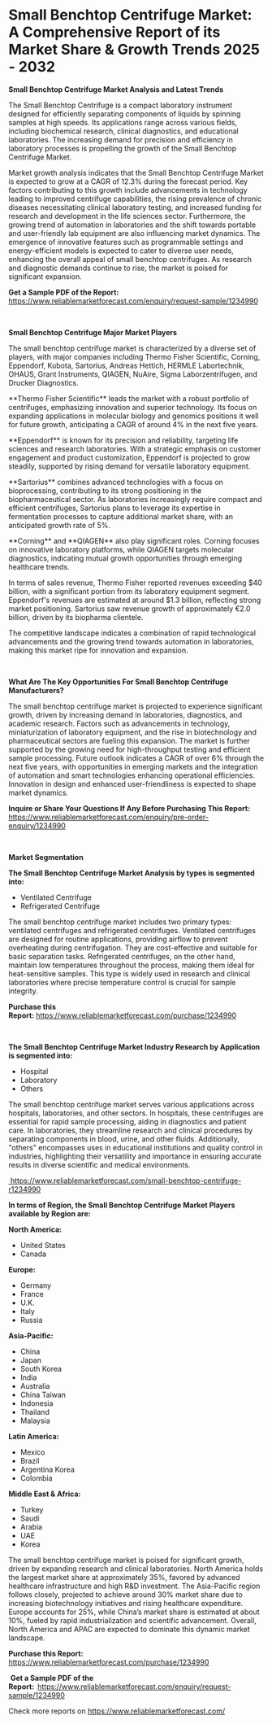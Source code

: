 <p><h1>Small Benchtop Centrifuge Market: A Comprehensive Report of its Market Share & Growth Trends 2025 - 2032</h1></p><p><strong>Small Benchtop Centrifuge Market Analysis and Latest Trends</strong></p>
<p><p>The Small Benchtop Centrifuge is a compact laboratory instrument designed for efficiently separating components of liquids by spinning samples at high speeds. Its applications range across various fields, including biochemical research, clinical diagnostics, and educational laboratories. The increasing demand for precision and efficiency in laboratory processes is propelling the growth of the Small Benchtop Centrifuge Market.</p><p>Market growth analysis indicates that the Small Benchtop Centrifuge Market is expected to grow at a CAGR of 12.3% during the forecast period. Key factors contributing to this growth include advancements in technology leading to improved centrifuge capabilities, the rising prevalence of chronic diseases necessitating clinical laboratory testing, and increased funding for research and development in the life sciences sector. Furthermore, the growing trend of automation in laboratories and the shift towards portable and user-friendly lab equipment are also influencing market dynamics. The emergence of innovative features such as programmable settings and energy-efficient models is expected to cater to diverse user needs, enhancing the overall appeal of small benchtop centrifuges. As research and diagnostic demands continue to rise, the market is poised for significant expansion.</p></p>
<p><strong>Get a Sample PDF of the Report:&nbsp;</strong> <a href="https://www.reliablemarketforecast.com/enquiry/request-sample/1234990?utm_campaign=2732&utm_medium=2&utm_source=Github&utm_content=ia&utm_term=08042025&utm_id=small-benchtop-centrifuge">https://www.reliablemarketforecast.com/enquiry/request-sample/1234990</a></p>
<p>&nbsp;</p>
<p><strong>Small Benchtop Centrifuge Major Market Players</strong></p>
<p><p>The small benchtop centrifuge market is characterized by a diverse set of players, with major companies including Thermo Fisher Scientific, Corning, Eppendorf, Kubota, Sartorius, Andreas Hettich, HERMLE Labortechnik, OHAUS, Grant Instruments, QIAGEN, NuAire, Sigma Laborzentrifugen, and Drucker Diagnostics. </p><p>**Thermo Fisher Scientific** leads the market with a robust portfolio of centrifuges, emphasizing innovation and superior technology. Its focus on expanding applications in molecular biology and genomics positions it well for future growth, anticipating a CAGR of around 4% in the next five years.</p><p>**Eppendorf** is known for its precision and reliability, targeting life sciences and research laboratories. With a strategic emphasis on customer engagement and product customization, Eppendorf is projected to grow steadily, supported by rising demand for versatile laboratory equipment.</p><p>**Sartorius** combines advanced technologies with a focus on bioprocessing, contributing to its strong positioning in the biopharmaceutical sector. As laboratories increasingly require compact and efficient centrifuges, Sartorius plans to leverage its expertise in fermentation processes to capture additional market share, with an anticipated growth rate of 5%.</p><p>**Corning** and **QIAGEN** also play significant roles. Corning focuses on innovative laboratory platforms, while QIAGEN targets molecular diagnostics, indicating mutual growth opportunities through emerging healthcare trends.</p><p>In terms of sales revenue, Thermo Fisher reported revenues exceeding $40 billion, with a significant portion from its laboratory equipment segment. Eppendorf's revenues are estimated at around $1.3 billion, reflecting strong market positioning. Sartorius saw revenue growth of approximately €2.0 billion, driven by its biopharma clientele. </p><p>The competitive landscape indicates a combination of rapid technological advancements and the growing trend towards automation in laboratories, making this market ripe for innovation and expansion.</p></p>
<p>&nbsp;</p>
<p><strong>What Are The Key Opportunities For Small Benchtop Centrifuge Manufacturers?</strong></p>
<p><p>The small benchtop centrifuge market is projected to experience significant growth, driven by increasing demand in laboratories, diagnostics, and academic research. Factors such as advancements in technology, miniaturization of laboratory equipment, and the rise in biotechnology and pharmaceutical sectors are fueling this expansion. The market is further supported by the growing need for high-throughput testing and efficient sample processing. Future outlook indicates a CAGR of over 6% through the next five years, with opportunities in emerging markets and the integration of automation and smart technologies enhancing operational efficiencies. Innovation in design and enhanced user-friendliness is expected to shape market dynamics.</p></p>
<p><strong>Inquire or Share Your Questions If Any Before Purchasing This Report:</strong> <a href="https://www.reliablemarketforecast.com/enquiry/pre-order-enquiry/1234990?utm_campaign=2732&utm_medium=2&utm_source=Github&utm_content=ia&utm_term=08042025&utm_id=small-benchtop-centrifuge">https://www.reliablemarketforecast.com/enquiry/pre-order-enquiry/1234990</a></p>
<p>&nbsp;</p>
<p><strong>Market Segmentation</strong></p>
<p><strong>The Small Benchtop Centrifuge Market Analysis by types is segmented into:</strong></p>
<p><ul><li>Ventilated Centrifuge</li><li>Refrigerated Centrifuge</li></ul></p>
<p><p>The small benchtop centrifuge market includes two primary types: ventilated centrifuges and refrigerated centrifuges. Ventilated centrifuges are designed for routine applications, providing airflow to prevent overheating during centrifugation. They are cost-effective and suitable for basic separation tasks. Refrigerated centrifuges, on the other hand, maintain low temperatures throughout the process, making them ideal for heat-sensitive samples. This type is widely used in research and clinical laboratories where precise temperature control is crucial for sample integrity.</p></p>
<p><strong>Purchase this Report:&nbsp;</strong><a href="https://www.reliablemarketforecast.com/purchase/1234990?utm_campaign=2732&utm_medium=2&utm_source=Github&utm_content=ia&utm_term=08042025&utm_id=small-benchtop-centrifuge">https://www.reliablemarketforecast.com/purchase/1234990</a></p>
<p>&nbsp;</p>
<p><strong>The Small Benchtop Centrifuge Market Industry Research by Application is segmented into:</strong></p>
<p><ul><li>Hospital</li><li>Laboratory</li><li>Others</li></ul></p>
<p><p>The small benchtop centrifuge market serves various applications across hospitals, laboratories, and other sectors. In hospitals, these centrifuges are essential for rapid sample processing, aiding in diagnostics and patient care. In laboratories, they streamline research and clinical procedures by separating components in blood, urine, and other fluids. Additionally, "others" encompasses uses in educational institutions and quality control in industries, highlighting their versatility and importance in ensuring accurate results in diverse scientific and medical environments.</p></p>
<p><a href="https://www.reliablemarketforecast.com/small-benchtop-centrifuge-r1234990?utm_campaign=2732&utm_medium=2&utm_source=Github&utm_content=ia&utm_term=08042025&utm_id=small-benchtop-centrifuge">&nbsp;https://www.reliablemarketforecast.com/small-benchtop-centrifuge-r1234990</a></p>
<p><strong>In terms of Region, the Small Benchtop Centrifuge Market Players available by Region are:</strong></p>
<p>
    <p> <strong> North America: </strong>
        <ul>
            <li>United States</li>
            <li>Canada</li>
        </ul>
        </p> 
    <p> <strong> Europe: </strong>
        <ul>
            <li>Germany</li>
            <li>France</li>
            <li>U.K.</li>
            <li>Italy</li>
            <li>Russia</li>
        </ul>
        </p> 
    <p> <strong> Asia-Pacific: </strong>
        <ul>
            <li>China</li>
            <li>Japan</li>
            <li>South Korea</li>
            <li>India</li>
            <li>Australia</li>
            <li>China Taiwan</li>
            <li>Indonesia</li>
            <li>Thailand</li>
            <li>Malaysia</li>
        </ul>
        </p> 
    <p> <strong> Latin America: </strong>
        <ul>
            <li>Mexico</li>
            <li>Brazil</li>
            <li>Argentina Korea</li>
            <li>Colombia</li>
        </ul>
        </p> 
    <p> <strong> Middle East & Africa: </strong>
        <ul>
            <li>Turkey</li>
            <li>Saudi</li>
            <li>Arabia</li>
            <li>UAE</li>
            <li>Korea</li>
        </ul>
    </p>
    </p>
<p><p>The small benchtop centrifuge market is poised for significant growth, driven by expanding research and clinical laboratories. North America holds the largest market share at approximately 35%, favored by advanced healthcare infrastructure and high R&D investment. The Asia-Pacific region follows closely, projected to achieve around 30% market share due to increasing biotechnology initiatives and rising healthcare expenditure. Europe accounts for 25%, while China’s market share is estimated at about 10%, fueled by rapid industrialization and scientific advancement. Overall, North America and APAC are expected to dominate this dynamic market landscape.</p></p>
<p><strong>Purchase this Report: </strong><a href="https://www.reliablemarketforecast.com/purchase/1234990?utm_campaign=2732&utm_medium=2&utm_source=Github&utm_content=ia&utm_term=08042025&utm_id=small-benchtop-centrifuge">https://www.reliablemarketforecast.com/purchase/1234990</a></p>
<p>&nbsp;<strong>Get a Sample PDF of the Report:&nbsp;&nbsp;</strong><a href="https://www.reliablemarketforecast.com/enquiry/request-sample/1234990?utm_campaign=2732&utm_medium=2&utm_source=Github&utm_content=ia&utm_term=08042025&utm_id=small-benchtop-centrifuge">https://www.reliablemarketforecast.com/enquiry/request-sample/1234990</a></p>
<p><strong></strong></p>
<p>Check more reports on <a href="https://www.reliablemarketforecast.com/?utm_campaign=2732&utm_medium=2&utm_source=Github&utm_content=ia&utm_term=08042025&utm_id=small-benchtop-centrifuge">https://www.reliablemarketforecast.com/</a></p>